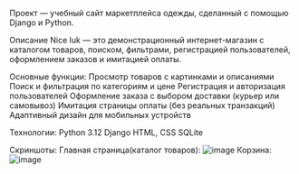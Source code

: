 Проект — учебный сайт маркетплейса одежды, сделанный с помощью Django и Python.

Описание
Nice luk — это демонстрационный интернет-магазин с каталогом товаров, поиском, фильтрами, регистрацией пользователей, оформлением заказов и имитацией оплаты.

Основные функции:
Прoсмотр товаров с картинками и описаниями
Поиск и фильтрация по категориям и цене
Регистрация и авторизация пользователей
Оформление заказа с выбором доставки (курьер или самовывоз)
Имитация страницы оплаты (без реальных транзакций)
Адаптивный дизайн для мобильных устройств

Технологии:
Python 3.12
Django
HTML, CSS
SQLite 


Скриншоты:
Главная страница(каталог товаров):
![image](https://github.com/user-attachments/assets/9329430d-0bd4-4d0e-ba60-6cd3d593906a) 
Корзина:
![image](https://github.com/user-attachments/assets/f8ad6114-1766-4c69-b7a4-bb47a41c49f3)

